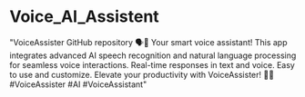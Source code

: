 # Voice_AI_Assistent
"VoiceAssister GitHub repository 🗣️📱 Your smart voice assistant! This app integrates advanced AI speech recognition and natural language processing for seamless voice interactions. Real-time responses in text and voice. Easy to use and customize. Elevate your productivity with VoiceAssister! 🚀🎤 #VoiceAssister #AI #VoiceAssistant"
